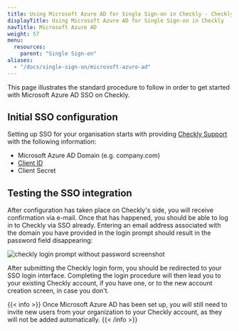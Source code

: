 ```yaml
---
title: Using Microsoft Azure AD for Single Sign-on in Checkly - Checkly Docs
displayTitle: Using Microsoft Azure AD for Single Sign-on in Checkly
navTitle: Microsoft Azure AD
weight: 57
menu:
  resources:
    parent: "Single Sign-on"
aliases:
  - "/docs/single-sign-on/microsoft-azure-ad"
---
```


This page illustrates the standard procedure to follow in order to get started with Microsoft Azure AD SSO on Checkly.

## Initial SSO configuration

Setting up SSO for your organisation starts with providing [Checkly Support](mailto:support@checklyhq.com) with the following information:

- Microsoft Azure AD Domain (e.g. company.com)
- [Client ID](https://auth0.com/docs/connections/enterprise/azure-active-directory)
- Client Secret

## Testing the SSO integration

After configuration has taken place on Checkly's side, you will receive confirmation via e-mail. Once that has happened, you should be able to log in to Checkly via SSO already. Entering an email address associated with the domain you have provided in the login prompt should result in the password field disappearing:

![checkly login prompt without password screenshot](/docs/images/single-sign-on/checkly-login-prompt-sso.png)

After submitting the Checkly login form, you should be redirected to your SSO login interface. Completing the login procedure will then lead you to your existing Checkly account, if you have one, or to the new account creation screen, in case you don't.

{{< info >}}
Once Microsoft Azure AD has been set up, you will still need to invite new users from your organization to your Checkly account, as they will not be added automatically.
{{< /info >}}
